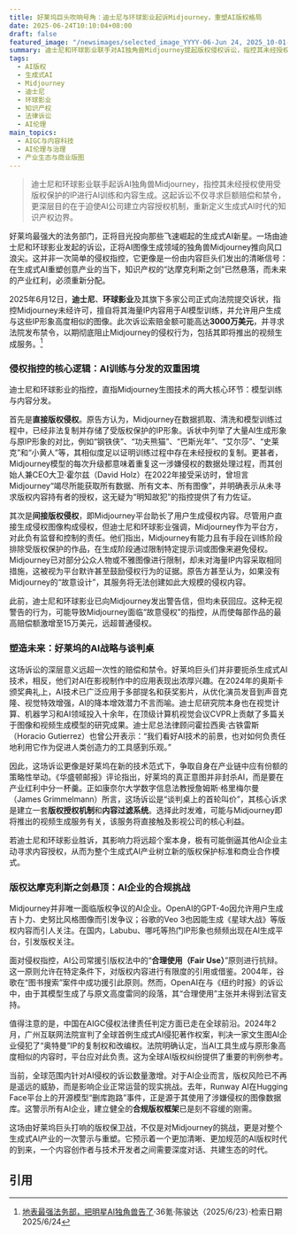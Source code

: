 ```yaml
---
title: 好莱坞巨头吹响号角：迪士尼与环球影业起诉Midjourney，重塑AI版权格局
date: 2025-06-24T10:10:04+08:00
draft: false
featured_image: "/newsimages/selected_image_YYYY-06-Jun 24, 2025_10-01-52-505.jpg"
summary: 迪士尼和环球影业联手对AI独角兽Midjourney提起版权侵权诉讼，指控其未经授权使用大量IP内容训练AI模型并生成类似图像，寻求高达3000万美元赔偿并要求禁令。此次诉讼旨在促使AI公司建立内容授权机制，重新定义知识产权在生成式AI时代的边界和商业模式，为全球AI版权治理树立重要风向标。
tags: 
  - AI版权
  - 生成式AI
  - Midjourney
  - 迪士尼
  - 环球影业
  - 知识产权
  - 法律诉讼
  - AI伦理
main_topics: 
  - AIGC与内容科技
  - AI伦理与治理
  - 产业生态与商业版图
---
```


> 迪士尼和环球影业联手起诉AI独角兽Midjourney，指控其未经授权使用受版权保护的IP进行AI训练和内容生成。这起诉讼不仅寻求巨额赔偿和禁令，更深层目的在于迫使AI公司建立内容授权机制，重新定义生成式AI时代的知识产权边界。

好莱坞最强大的法务部门，正将目光投向那些飞速崛起的生成式AI新星。一场由迪士尼和环球影业发起的诉讼，正将AI图像生成领域的独角兽Midjourney推向风口浪尖。这并非一次简单的侵权指控，它更像是一份由内容巨头们发出的清晰信号：在生成式AI重塑创意产业的当下，知识产权的“达摩克利斯之剑”已然悬落，而未来的产业红利，必须重新分配。

2025年6月12日，**迪士尼**、**环球影业**及其旗下多家公司正式向法院提交诉状，指控Midjourney未经许可，擅自将其海量IP内容用于AI模型训练，并允许用户生成与这些IP形象高度相似的图像。此次诉讼索赔金额可能高达**3000万美元**，并寻求法院发布禁令，以期彻底阻止Midjourney的侵权行为，包括其即将推出的视频生成服务。[^1]

### 侵权指控的核心逻辑：AI训练与分发的双重困境

迪士尼和环球影业的指控，直指Midjourney生图技术的两大核心环节：模型训练与内容分发。

首先是**直接版权侵权**。原告方认为，Midjourney在数据抓取、清洗和模型训练过程中，已经非法复制并存储了受版权保护的IP形象。诉状中列举了大量AI生成形象与原IP形象的对比，例如“钢铁侠”、“功夫熊猫”、“巴斯光年”、“艾尔莎”、“史莱克”和“小黄人”等，其相似度足以证明训练过程中存在未经授权的复制。更甚者，Midjourney模型的每次升级都意味着重复这一涉嫌侵权的数据处理过程，而其创始人兼CEO大卫·霍尔兹（David Holz）在2022年接受采访时，曾坦言Midjourney“竭尽所能获取所有数据、所有文本、所有图像”，并明确表示从未寻求版权内容持有者的授权，这无疑为“明知故犯”的指控提供了有力佐证。

其次是**间接版权侵权**，即Midjourney平台助长了用户生成侵权内容。尽管用户直接生成侵权图像构成侵权，但迪士尼和环球影业强调，Midjourney作为平台方，对此负有监督和控制的责任。他们指出，Midjourney有能力且有手段在训练阶段排除受版权保护的作品，在生成阶段通过限制特定提示词或图像来避免侵权。Midjourney已对部分公众人物或不雅图像进行限制，却未对海量IP内容采取相同措施，这被视为平台默许甚至鼓励侵权行为的证据。原告方甚至认为，如果没有Midjourney的“故意设计”，其服务将无法创建如此大规模的侵权内容。

此前，迪士尼和环球影业已向Midjourney发出警告信，但均未获回应。这种无视警告的行为，可能导致Midjourney面临“故意侵权”的指控，从而使每部作品的最高赔偿额激增至15万美元，远超普通侵权。

### 塑造未来：好莱坞的AI战略与谈判桌

这场诉讼的深层意义远超一次性的赔偿和禁令。好莱坞巨头们并非要扼杀生成式AI技术，相反，他们对AI在影视制作中的应用表现出浓厚兴趣。在2024年的奥斯卡颁奖典礼上，AI技术已广泛应用于多部提名和获奖影片，从优化演员发音到声音克隆、视觉特效增强，AI的降本增效潜力不言而喻。迪士尼研究院本身也在视觉计算、机器学习和AI领域投入十余年，在顶级计算机视觉会议CVPR上贡献了多篇关于图像和视频生成模型的研究成果。迪士尼总法律顾问霍拉西奥·古铁雷斯（Horacio Gutierrez）也曾公开表示：“我们看好AI技术的前景，也对如何负责任地利用它作为促进人类创造力的工具感到乐观。”

因此，这场诉讼更像是好莱坞在新的技术范式下，争取自身在产业链中应有份额的策略性举动。《华盛顿邮报》评论指出，好莱坞的真正意图并非封杀AI，而是要在产业红利中分一杯羹。正如康奈尔大学数字信息法教授詹姆斯·格里梅尔曼（James Grimmelmann）所言，这场诉讼是“谈判桌上的首轮叫价”，其核心诉求是建立一套**版权授权机制**和**内容过滤系统**。选择此时发难，可能与Midjourney即将推出的视频生成服务有关，该服务将直接触及影视公司的核心利益。

若迪士尼和环球影业胜诉，其影响力将远超个案本身，极有可能倒逼其他AI企业主动寻求内容授权，从而为整个生成式AI产业树立新的版权保护标准和商业合作模式。

### 版权达摩克利斯之剑悬顶：AI企业的合规挑战

Midjourney并非唯一面临版权争议的AI企业。OpenAI的GPT-4o因允许用户生成吉卜力、史努比风格图像而引发争议；谷歌的Veo 3也因能生成《星球大战》等版权内容而引人关注。在国内，Labubu、哪吒等热门IP形象也频频出现在AI生成平台，引发版权关注。

面对侵权指控，AI公司常援引版权法中的“**合理使用（Fair Use）**”原则进行抗辩。这一原则允许在特定条件下，对版权内容进行有限度的引用或借鉴。2004年，谷歌在“图书搜索”案件中成功援引此原则。然而，OpenAI在与《纽约时报》的诉讼中，由于其模型生成了与原文高度雷同的段落，其“合理使用”主张并未得到法官支持。

值得注意的是，中国在AIGC侵权法律责任判定方面已走在全球前沿。2024年2月，广州互联网法院宣判了全球首例生成式AI侵犯著作权案，判决一家文生图AI企业侵犯了“奥特曼”IP的复制权和改编权。法院明确认定，当AI工具生成与原形象高度相似的内容时，平台应对此负责。这为全球AI版权纠纷提供了重要的判例参考。

当前，全球范围内针对AI侵权的诉讼数量激增。对于AI企业而言，版权风险已不再是遥远的威胁，而是影响企业正常运营的现实挑战。去年，Runway AI在Hugging Face平台上的开源模型“删库跑路”事件，正是源于其使用了涉嫌侵权的图像数据库。这警示所有AI企业，建立健全的**合规版权框架**已是刻不容缓的刚需。

这场由好莱坞巨头打响的版权保卫战，不仅是对Midjourney的挑战，更是对整个生成式AI产业的一次警示与重塑。它预示着一个更加清晰、更加规范的AI版权时代的到来，一个内容创作者与技术开发者之间需要深度对话、共建生态的时代。
## 引用
[^1]: [地表最强法务部，把明星AI独角兽告了](https://www.36kr.com/p/3348878612437638)·36氪·陈骏达（2025/6/23）·检索日期2025/6/24
